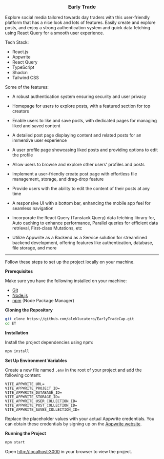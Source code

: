   <h3 align="center">Early Trade</h3>


Explore social media tailored towards day traders with this user-friendly platform that has a nice look and lots of features. Easily create and explore posts, and enjoy a strong authentication system and quick data fetching using React Query for a smooth user experience.

Tech Stack:

- React.js
- Appwrite
- React Query
- TypeScript
- Shadcn
- Tailwind CSS



Some of the features:
- A robust authentication system ensuring security and user privacy

- Homepage for users to explore posts, with a featured section for top creators

- Enable users to like and save posts, with dedicated pages for managing liked and saved content

- A detailed post page displaying content and related posts for an immersive user experience

- A user profile page showcasing liked posts and providing options to edit the profile

- Allow users to browse and explore other users' profiles and posts

- Implement a user-friendly create post page with effortless file management, storage, and drag-drop feature

- Provide users with the ability to edit the content of their posts at any time

- A responsive UI with a bottom bar, enhancing the mobile app feel for seamless navigation

- Incorporate the React Query (Tanstack Query) data fetching library for, Auto caching to enhance performance, Parallel queries for efficient data retrieval, First-class Mutations, etc

- Utilize Appwrite as a Backend as a Service solution for streamlined backend development, offering features like authentication, database, file storage, and more
 

-----------------------------------------


Follow these steps to set up the project locally on your machine.

**Prerequisites**

Make sure you have the following installed on your machine:

- [Git](https://git-scm.com/)
- [Node.js](https://nodejs.org/en)
- [npm](https://www.npmjs.com/) (Node Package Manager)

**Cloning the Repository**

```bash
git clone https://github.com/aleklucatero/EarlyTradeCap.git
cd ET
```

**Installation**

Install the project dependencies using npm:

```bash
npm install
```

**Set Up Environment Variables**

Create a new file named `.env` in the root of your project and add the following content:

```env
VITE_APPWRITE_URL=
VITE_APPWRITE_PROJECT_ID=
VITE_APPWRITE_DATABASE_ID=
VITE_APPWRITE_STORAGE_ID=
VITE_APPWRITE_USER_COLLECTION_ID=
VITE_APPWRITE_POST_COLLECTION_ID=
VITE_APPWRITE_SAVES_COLLECTION_ID=
```

Replace the placeholder values with your actual Appwrite credentials. You can obtain these credentials by signing up on the [Appwrite website](https://appwrite.io/).

**Running the Project**

```bash
npm start
```

Open [http://localhost:3000](http://localhost:3000) in your browser to view the project.
